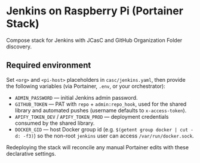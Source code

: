 # Jenkins on Raspberry Pi (Portainer Stack)

Compose stack for Jenkins with JCasC and GitHub Organization Folder discovery.

## Required environment

Set `<org>` and `<pi-host>` placeholders in `casc/jenkins.yaml`, then provide the following variables (via Portainer, `.env`, or your orchestrator):

- `ADMIN_PASSWORD` — initial Jenkins admin password.
- `GITHUB_TOKEN` — PAT with `repo` + `admin:repo_hook`, used for the shared library and automated pushes (username defaults to `x-access-token`).
- `APIFY_TOKEN_DEV` / `APIFY_TOKEN_PROD` — deployment credentials consumed by the shared library.
- `DOCKER_GID` — host Docker group id (e.g. `$(getent group docker | cut -d: -f3)`) so the non-root `jenkins` user can access `/var/run/docker.sock`.

Redeploying the stack will reconcile any manual Portainer edits with these declarative settings.
